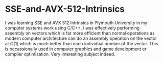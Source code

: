 # SSE-and-AVX-512-Intrinsics

I was learning SSE and AVX 512 Intrinsics in Plymouth University in my computer systems work using C/C++. I was effectively performing assembly on vectors which is far more efficient than normal operations as modern computer architecture can do an assembly operation on the vector at O(1) which is much better than each individual number of the vector. This is occassionally used in computer graphics and game development or compiler optimisation. Very interesting subject indeed.
